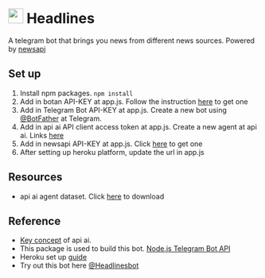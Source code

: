 # <img src="https://lh3.googleusercontent.com/kSLAdgQHMYyCFc1cwpxdgYRkIxgt_jwYq2EOq0KrDNGgR_Pnh6gN9BfXUrBu7EqbMjfH3MZ3R6IdY-E6SqUDZnt2Tb6QzCD1vR0P90ujCta88AGhJC1Wlwpook3m28Tmb7Mw5qik0UaTUVyWusqNQ_t36K0pTpq2z4EmmbaJbaZ8jXsCSvH0eLxvJzrrE4pmCYddPuzaQD1njNpUUfHK0B-8NaPa85B8iE57pHO9OxeGco7Mpbsw_45hEDICrs9CLDQItjBaEAFLsYpzVgym-fD_f2t6xMnn4QfhEXNSqtMfRRl4YWycOYysLxW-ttBW1Mu11Ti-WNuGgvSHf_pi8emQ3Rg1svBQM_QHY9QO1v3ZaRycRhd0qqRRrt8ck02jAdzI71SZmulagAjGON2NMyqyuD3fSsi-Khynz-WbZY0c5QoLj0vc6T8cAH8VAwLtNzXw7egBa1tDI2IolU7flzrBQRH67CpDTPEm9HX6G3rmYqpIKSdQ-yGJN8U5B6vBR_DgbS1oVKMDHn_8IONzSZnqzal726D9xlxmjdRfrW3g9hVzKF37VwYnoskmYl-DWwgLg0eFA6o=s638-no" width="30"> Headlines 
A telegram bot that brings you news from different news sources. Powered by [newsapi](https://newsapi.org/)

## Set up
1. Install npm packages. `npm install`
2. Add in botan API-KEY at app.js. Follow the instruction [here](https://github.com/botanio/sdk#botan-sdk) to get one
3. Add in Telegram Bot API-KEY at app.js. Create a new bot using [@BotFather](https://telegram.me/botfather) at Telegram.
4. Add in api ai API client access token at app.js. Create a new agent at api ai. Links [here](https://api.ai/)
5. Add in newsapi API-KEY at app.js. Click [here](https://newsapi.org/) to get one
6. After setting up heroku platform, update the url in app.js

## Resources
- api ai agent dataset. Click [here](https://drive.google.com/open?id=0ByzviY8GEmZYdmdWTUVnWUJYYjQ) to download

## Reference
- [Key concept](https://docs.api.ai/docs/key-concepts) of api ai.
- This package is used to build this bot. [Node.js Telegram Bot API](https://github.com/yagop/node-telegram-bot-api)
- Heroku set up [guide](https://devcenter.heroku.com/articles/getting-started-with-nodejs#introduction)
- Try out this bot here [@Headlinesbot](https://telegram.me/headlinesbot)
